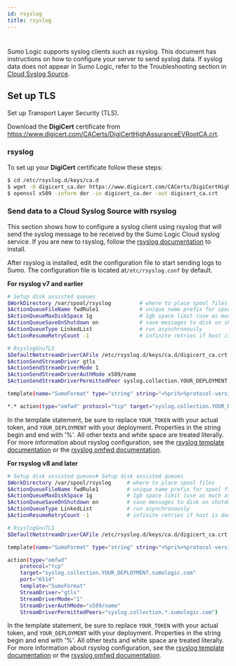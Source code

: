 ```yaml
---
id: rsyslog
title: rsyslog
---
```


#

Sumo Logic supports syslog clients such as rsyslog. This document has instructions on how to configure your server to send syslog data. If syslog data does not appear in Sumo Logic, refer to the Troubleshooting section in [Cloud Syslog Source](/docs/send-data/sources/hosted-collectors/cloud-syslog-source).

## Set up TLS

Set up Transport Layer Security (TLS).

Download the **DigiCert** certificate from https://www.digicert.com/CACerts/DigiCertHighAssuranceEVRootCA.crt.

### rsyslog

To set up your **DigiCert** certificate follow these steps:

```bash
$ cd /etc/rsyslog.d/keys/ca.d
$ wget -O digicert_ca.der https://www.digicert.com/CACerts/DigiCertHighAssuranceEVRootCA.crt
$ openssl x509 -inform der -in digicert_ca.der -out digicert_ca.crt
```

### Send data to a Cloud Syslog Source with rsyslog

This section shows how to configure a syslog client using rsyslog that will send the syslog message to be received by the Sumo Logic Cloud syslog service. If you are new to rsyslog, follow the [rsyslog documentation](http://www.rsyslog.com/doc/v8-stable/installation/index.html) to install.

After rsyslog is installed, edit the configuration file to start sending
logs to Sumo. The configuration file is located at`/etc/rsyslog.conf` by
default. 

**For rsyslog v7 and earlier**

```bash
# Setup disk assisted queues
$WorkDirectory /var/spool/rsyslog         # where to place spool files
$ActionQueueFileName fwdRule1             # unique name prefix for spool files
$ActionQueueMaxDiskSpace 1g               # 1gb space limit (use as much as possible)
$ActionQueueSaveOnShutdown on             # save messages to disk on shutdown
$ActionQueueType LinkedList               # run asynchronously
$ActionResumeRetryCount -1                # infinite retries if host is down

# RsyslogGnuTLS
$DefaultNetstreamDriverCAFile /etc/rsyslog.d/keys/ca.d/digicert_ca.crt
$ActionSendStreamDriver gtls
$ActionSendStreamDriverMode 1
$ActionSendStreamDriverAuthMode x509/name
$ActionSendStreamDriverPermittedPeer syslog.collection.YOUR_DEPLOYMENT.sumologic.com

template(name="SumoFormat" type="string" string="<%pri%>%protocol-version% %timestamp:::date-rfc3339% %HOSTNAME% %app-name% %procid% %msgid% [YOUR_TOKEN] %msg%\n")

*.* action(type="omfwd" protocol="tcp" target="syslog.collection.YOUR_DEPLOYMENT.sumologic.com" port="6514" template="SumoFormat")
```

In the template statement, be sure to replace `YOUR_TOKEN` with your actual token, and `YOUR_DEPLOYMENT` with your deployment. Properties in the string begin and end with '%'. All other texts and white space are treated literally. For more information about rsyslog configuration, see the [rsyslog template documentation](http://www.rsyslog.com/doc/v7-stable/configuration/templates.html) or the [rsyslog omfwd documentation](http://www.rsyslog.com/doc/v7-stable/configuration/modules/omfwd.html).

**For rsyslog v8 and later**

```bash
# Setup disk assisted queues# Setup disk assisted queues
$WorkDirectory /var/spool/rsyslog     # where to place spool files
$ActionQueueFileName fwdRule1         # unique name prefix for spool files
$ActionQueueMaxDiskSpace 1g           # 1gb space limit (use as much as possible)
$ActionQueueSaveOnShutdown on         # save messages to disk on shutdown
$ActionQueueType LinkedList           # run asynchronously
$ActionResumeRetryCount -1            # infinite retries if host is down

# RsyslogGnuTLS
$DefaultNetstreamDriverCAFile /etc/rsyslog.d/keys/ca.d/digicert_ca.crt

template(name="SumoFormat" type="string" string="<%pri%>%protocol-version% %timestamp:::date-rfc3339% %HOSTNAME% %app-name% %procid% %msgid% [YOUR_TOKEN] %msg%\n")

action(type="omfwd"
    protocol="tcp"
    target="syslog.collection.YOUR_DEPLOYMENT.sumologic.com"
    port="6514"
    template="SumoFormat"
    StreamDriver="gtls"
    StreamDriverMode="1"
    StreamDriverAuthMode="x509/name"
    StreamDriverPermittedPeers="syslog.collection.*.sumologic.com")
```

In the template statement, be sure to replace `YOUR_TOKEN` with your actual token, and `YOUR_DEPLOYMENT` with your deployment. Properties in the string begin and end with '%'. All other texts and white space are treated literally. For more information about rsyslog configuration, see the [rsyslog template documentation](http://www.rsyslog.com/doc/master/configuration/templates.html) or the [rsyslog omfwd documentation](http://www.rsyslog.com/doc/master/configuration/modules/omfwd.html).
